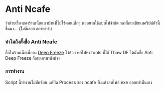 # Anti Ncafe

ว่าด้วยเรื่องของร้านเน็ตแถวบ้านที่ไปใช้ตอนเด็กๆ พออยากใช้แบบไม่จำกัดเวลาก็เลยเขียนสคริปต์ตัวนี้ขึ้นมา... (ไม่ดีเลยย อย่าหาทำ)

### ทำไมถึงตั้งชื่อ Anti Ncafe

คือในร้านเน็ตเนี่ยลง [Deep Freeze](http://www.lib.hcu.ac.th/KM/deep-freeze/ "deepfreeze") ไว้ด้วย พอไปหา tools ที่ใช้ Thaw DF ได้มันชื่อ Anti Deep Freeze ก็เลยเอามาตั้งบ้าง

### การทำงาน

Script นี้ทำงานไม่ซับซ้อน แค่ปิด Process ของ ncafe ทิ้งแล้วลบไฟล์ exe ออกเท่านั้นเอง
